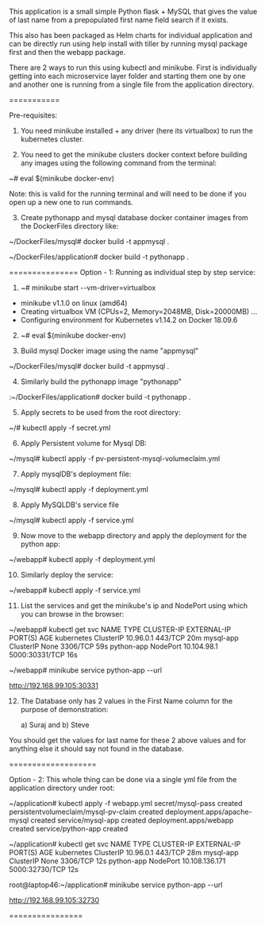 This application is a small simple Python flask + MySQL that gives the value of last name from a prepopulated first name field search if it exists.

This also has been packaged as Helm charts for individual application and can be directly run using help install with tiller by running mysql package first and then the webapp package.

There are 2 ways to run this using kubectl and minikube. First is individually getting into each microservice layer folder and starting them one by one and another one is running from a single file from the application directory.

===========

Pre-requisites:

1) You need minikube installed + any driver (here its virtualbox) to run the kubernetes cluster.

2) You need to get the minikube clusters docker context before building any images using the following command from the terminal:

~# eval $(minikube docker-env)

Note: this is valid for the running terminal and will need to be done if you open up a new one to run commands.

3) Create pythonapp and mysql database docker container images from the DockerFiles directory like:

 ~/DockerFiles/mysql# docker build -t appmysql .

 ~/DockerFiles/application# docker build -t pythonapp .

===============
Option - 1: Running as individual step by step service:

1) ~# minikube start --vm-driver=virtualbox
* minikube v1.1.0 on linux (amd64)
* Creating virtualbox VM (CPUs=2, Memory=2048MB, Disk=20000MB) ...
* Configuring environment for Kubernetes v1.14.2 on Docker 18.09.6

	
2) ~# eval $(minikube docker-env)

3) Build mysql Docker image using the name "appmysql"

 ~/DockerFiles/mysql# docker build -t appmysql .

4) Similarly build the pythonapp image  "pythonapp"

:~/DockerFiles/application# docker build -t pythonapp .

5) Apply secrets to be used from the root directory:

~/# kubectl apply -f secret.yml

6) Apply Persistent volume for Mysql DB:

~/mysql# kubectl apply -f pv-persistent-mysql-volumeclaim.yml

7) Apply mysqlDB's deployment file:

~/mysql# kubectl apply -f deployment.yml

8) Apply MySQLDB's service file

~/mysql# kubectl apply -f service.yml 

9) Now move to the webapp directory and apply the deployment for the python app:

~/webapp# kubectl apply -f deployment.yml

10) Similarly deploy the service:

~/webapp# kubectl apply -f service.yml


11) List the services and get the minikube's ip and NodePort using which you can browse in the browser: 

~/webapp# kubectl get svc
NAME         TYPE        CLUSTER-IP    EXTERNAL-IP   PORT(S)          AGE
kubernetes   ClusterIP   10.96.0.1     <none>        443/TCP          20m
mysql-app    ClusterIP   None          <none>        3306/TCP         59s
python-app   NodePort    10.104.98.1   <none>        5000:30331/TCP   16s

~/webapp# minikube service python-app --url

http://192.168.99.105:30331


12) The Database only has 2 values in the First Name column for the purpose of demonstration: 

    a) Suraj and b) Steve 

You should get the values for last name for these 2 above values and for anything else it should say not found in the database.

===================

Option - 2: This whole thing can be done via a single yml file from the application directory under root: 

~/application# kubectl apply -f webapp.yml 
secret/mysql-pass created
persistentvolumeclaim/mysql-pv-claim created
deployment.apps/apache-mysql created
service/mysql-app created
deployment.apps/webapp created
service/python-app created


~/application# kubectl get svc
NAME         TYPE        CLUSTER-IP       EXTERNAL-IP   PORT(S)          AGE
kubernetes   ClusterIP   10.96.0.1        <none>        443/TCP          28m
mysql-app    ClusterIP   None             <none>        3306/TCP         12s
python-app   NodePort    10.108.136.171   <none>        5000:32730/TCP   12s

root@laptop46:~/application# minikube service python-app --url

http://192.168.99.105:32730


================
